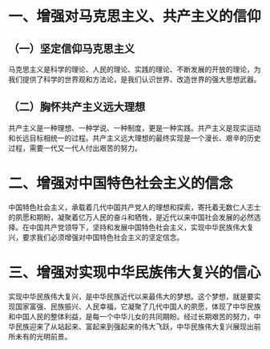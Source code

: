 # 一、增强对马克思主义、共产主义的信仰
## （一）坚定信仰马克思主义
马克思主义是科学的理论、人民的理论、实践的理论、不断发展的开放的理论，为我们提供了科学的世界观和方法论，是我们认识世界、改造世界的强大思想武器。
## （二）胸怀共产主义远大理想
共产主义是一种理想、一种学说、一种制度，更是一种实践。共产主义是现实运动和长远目标相统一的过程。共产主义远大理想的最终实现是一个漫长、艰辛的历史过程，需要一代又一代人付出艰苦的努力。
# 二、增强对中国特色社会主义的信念
中国特色社会主义，承载着几代中国共产党人的理想和探索，寄托着无数仁人志士的夙愿和期盼，凝聚着亿万人民的奋斗和牺牲，是近代以来中国社会发展的必然选择。在中国共产党领导下，坚持和发展中国特色社会主义，实现中华民族伟大复兴，要求我们必须增强对中国特色社会主义的坚定信念。
# 三、增强对实现中华民族伟大复兴的信心
实现中华民族伟大复兴，是中华民族近代以来最伟大的梦想。这个梦想，就是要实现国家富强、民族振兴、人民幸福，它凝聚了几代中国人的夙愿，体现了中华民族和中国人民的整体利益，是每一个中华儿女的共同期盼。经过长期艰苦的努力，中华民族迎来了从站起来、富起来到强起来的伟大飞跃，中华民族伟大复兴展现出前所未有的光明前景。